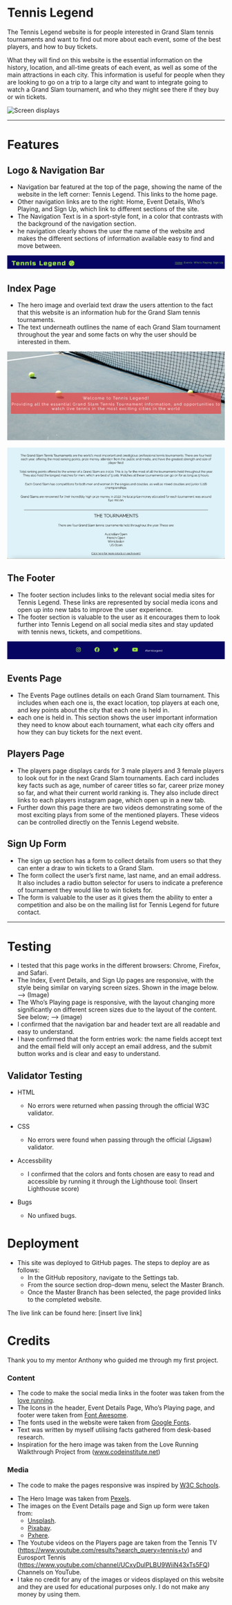 # Tennis Legend

The Tennis Legend website is for people interested in Grand Slam tennis tournaments and want to find out more about each event, some of the best players, and how to buy tickets.

What they will find on this website is the essential information on the history, location, and all-time greats of each event, as well as some of the main attractions in each city. This information is useful for people when they are looking to go on a trip to a large city and want to integrate going to watch a Grand Slam tournament, and who they might see there if they buy or win tickets. 

![Screen displays](xxx)

------

# Features

## Logo & Navigation Bar

* Navigation bar featured at the top of the page, showing the name of the website in the left corner: Tennis Legend. This links to the home page. 
* Other navigation links are to the right: Home, Event Details, Who’s Playing, and Sign Up, which link to different sections of the site. 
* The Navigation Text is in a sport-style font, in a color that contrasts with the background of the navigation section. 
* he navigation clearly shows the user the name of the website and makes the different sections of information available easy to find and move between. 

![Navigation Bar](readme-assets/tennis-legend-nav.png)

## Index Page

* The hero image and overlaid text draw the users attention to the fact that this website is an information hub for the Grand Slam tennis tournaments. 
* The text underneath outlines the name of each Grand Slam tournament throughout the year and some facts on why the user should be interested in them. 

![Hero Image](readme-assets/tennis-legend-hero-image.png)

![Index Page](readme-assets/tennis-legend-index.png)

## The Footer
* The footer section includes links to the relevant social media sites for Tennis Legend. These links are represented by social media icons and open up into new tabs to improve the user experience. 
* The footer section is valuable to the user as it encourages them to look further into Tennis Legend on all social media sites and stay updated with tennis news, tickets, and competitions.

![Footer Section](readme-assets/tennis-legend-footer.png)

## Events Page 
* The Events Page outlines details on each Grand Slam tournament. This includes when each one is, the exact location, top players at each one, and key points about the city that each one is held in. 
* each one is held in. 
This section shows the user important information they need to know about each tournament, what each city offers and how they can buy tickets for the next event.

## Players Page
* The players page displays cards for 3 male players and 3 female players to look out for in the next Grand Slam tournaments. Each card includes key facts such as age, number of career titles so far, career prize money so far, and what their current world ranking is. They also include direct links to each players instagram page, which open up in a new tab. 
* Further down this page there are two videos demonstrating some of the most exciting plays from some of the mentioned players. These videos can be controlled directly on the Tennis Legend website. 

## Sign Up Form
* The sign up section has a form to collect details from users so that they can enter a draw to win tickets to a Grand Slam. 
* The form collect the user’s first name, last name, and an email address. It also includes a radio button selector for users to indicate a preference of tournament they would like to win tickets for. 
* The form is valuable to the user as it gives them the ability to enter a competition and also be on the mailing list for Tennis Legend for future contact. 

------

# Testing

* I tested that this page works in the different browsers: Chrome, Firefox, and Safari. 
* The Index, Event Details, and Sign Up pages are responsive, with the style being similar on varying screen sizes. Shown in the image below. —> (Image) 
* The Who’s Playing page is responsive, with the layout changing more significantly on different screen sizes due to the layout of the content. See below; —> (image)
* I confirmed that the navigation bar and header text are all readable and easy to understand. 
* I have confirmed that the form entries work: the name fields accept text and the email field will only accept an email address, and the submit button works and is clear and easy to understand. 

## Validator Testing

- HTML
    - No errors were returned when passing through the official W3C validator. 

- CSS
    - No errors were found when passing through the official (Jigsaw) validator. 

- Accessbility 
    - I confirmed that the colors and fonts chosen are easy to read and accessible by running it through the Lighthouse tool:
(Insert Lighthouse score)

- Bugs 
    - No unfixed bugs. 


# Deployment 

* This site was deployed to GitHub pages. The steps to deploy are as follows:
    * In the GitHub repository, navigate to the Settings tab. 
    * From the source section drop-down menu, select the Master Branch. 
    * Once the Master Branch has been selected, the page provided links to the completed website.

The live link can be found here: [insert live link]

# Credits
Thank you to my mentor Anthony who guided me through my first project.

### Content
* The code to make the social media links in the footer was taken from the [love running](https://learn.codeinstitute.net/courses/course-v1:CodeInstitute+LR101+2021_T1/courseware/). 
* The Icons in the header, Event Details Page, Who’s Playing page, and footer were taken from [Font Awesome](https://fontawesome.com/icons).
* The fonts used in the website were taken from [Google Fonts](https://fonts.google.com/).
* Text was written by myself utilising facts gathered from desk-based research. 
* Inspiration for the hero image was taken from the Love Running Walkthrough Project from (www.codeinstitute.net)

### Media
* The code to make the pages responsive was inspired by [W3C Schools](https://www.w3schools.com/css/css_rwd_mediaqueries.asp).
- The Hero Image was taken from [Pexels](https://www.pexels.com/). 
- The images on the Event Details page and Sign up form were taken from:
    - [Unsplash](https://unsplash.com/). 
    - [Pixabay](https://pixabay.com/).
    - [Pxhere](https://pxhere.com/). 
- The Youtube videos on the Players page are taken from the Tennis TV (https://www.youtube.com/results?search_query=tennis+tv) and Eurosport Tennis (https://www.youtube.com/channel/UCxyDulPLBU9WiiN43xTs5FQ) Channels on YouTube. 
- I take no credit for any of the images or videos displayed on this website and they are used for educational purposes only. I do not make any money by using them. 







